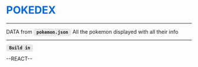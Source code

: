 <h1 style="color: #0366d6">POKEDEX</h1><hr/>
<p>DATA from <code style="background-color: #e7e7e7; font-weight:bold; padding: 0.2rem 0.5rem; border-radius: 5px">pokemon.json</code> All the pokemon displayed with all their info</p>
<hr/>
<code style="background-color: #e7e7e7; font-weight:bold; padding: 0.2rem 0.5rem; border-radius: 5px">Build in</code>
<p>--REACT--</p>

